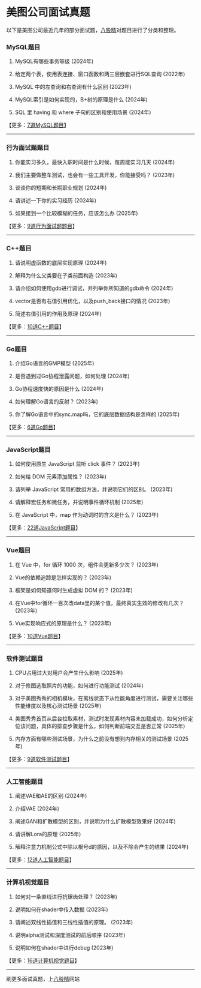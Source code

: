 # 美图公司面试真题

以下是美图公司最近几年的部分面试题，[八股精](https://www.bagujing.com)对题目进行了分类和整理。

### MySQL题目

1. MySQL有哪些事务等级 (2024年) 

2. 给定两个表，使用表连接、窗口函数和两三层嵌套进行SQL查询 (2022年) 

3. MySQL 中的左查询和右查询有什么区别 (2023年) 

4. MySQL索引是如何实现的，B+树的原理是什么 (2024年) 

5. SQL 里 having 和 where 子句的区别和使用场景 (2024年) 

【更多：[7道MySQL题目](https://www.bagujing.com/companies)】


---

### 行为面试题题目

1. 你能实习多久，最快入职时间是什么时候，每周能实习几天 (2024年) 

2. 我们主要做整车测试，也会有一些工具开发，你能接受吗？ (2023年) 

3. 谈谈你的短期和长期职业规划 (2024年) 

4. 请讲述一下你的实习经历 (2024年) 

5. 如果接到一个比较模糊的任务，应该怎么办 (2025年) 

【更多：[9道行为面试题题目](https://www.bagujing.com/companies)】


---

### C++题目

1. 请说明虚函数的底层实现原理 (2024年) 

2. 解释为什么父类要在子类前面构造 (2023年) 

3. 请介绍如何使用gdb进行调试，并列举你所知道的gdb命令 (2024年) 

4. vector是否有右值引用优化，以及push_back接口的情况 (2023年) 

5. 简述右值引用的作用及原理 (2024年) 

【更多：[10道C++题目](https://www.bagujing.com/companies)】


---

### Go题目

1. 介绍Go语言的GMP模型 (2025年) 

2. 是否遇到过Go协程泄露问题，如何处理 (2024年) 

3. Go协程速度快的原因是什么 (2024年) 

4. 如何理解Go语言的反射？ (2023年) 

5. 你了解Go语言中的sync.map吗，它的底层数据结构是怎样的 (2025年) 

【更多：[6道Go题目](https://www.bagujing.com/companies)】


---

### JavaScript题目

1. 如何使用原生 JavaScript 监听 click 事件？ (2023年) 

2. 如何给 DOM 元素添加属性？ (2023年) 

3. 请列举 JavaScript 常用的数组方法，并说明它们的区别。 (2023年) 

4. 请解释宏任务和微任务，并说明事件循环机制 (2025年) 

5. 在 JavaScript 中，map 作为动词时的含义是什么？ (2023年) 

【更多：[22道JavaScript题目](https://www.bagujing.com/companies)】


---

### Vue题目

1. 在 Vue 中，for 循环 1000 次，组件会更新多少次？ (2023年) 

2. Vue的依赖追踪是怎样实现的？ (2023年) 

3. 框架是如何知道何时生成虚拟 DOM 的？ (2023年) 

4. 在Vue中for循环一百次改data里的某个值，最终真实生效的修改有几次？ (2023年) 

5. Vue实现响应式的原理是什么？ (2023年) 

【更多：[10道Vue题目](https://www.bagujing.com/companies)】


---

### 软件测试题目

1. CPU占用过大对用户会产生什么影响 (2025年) 

2. 对于修图选取照片的功能，如何进行功能测试 (2024年) 

3. 对于美图秀秀的相机模块，在离线状态下从性能角度进行测试，需要关注哪些性能维度以及核心测试场景 (2025年) 

4. 美图秀秀首页从后台拉取素材，测试时发现素材内容未加载成功，如何分析定位该问题，具体的排查步骤是什么，如何判断前端交互是否正常 (2025年) 

5. 内存方面有哪些测试场景，为什么之前没有想到内存相关的测试场景 (2025年) 

【更多：[9道软件测试题目](https://www.bagujing.com/companies)】


---

### 人工智能题目

1. 阐述VAE和AE的区别 (2024年) 

2. 介绍VAE (2024年) 

3. 阐述GAN和扩散模型的区别，并说明为什么扩散模型效果好 (2024年) 

4. 请讲解Lora的原理 (2025年) 

5. 解释注意力机制公式中除以根号d的原因，以及不除会产生的结果 (2024年) 

【更多：[12道人工智能题目](https://www.bagujing.com/companies)】


---

### 计算机视觉题目

1. 如何对一条直线进行抗锯齿处理？ (2023年) 

2. 说明如何在shader中传入数据 (2023年) 

3. 请阐述双线性插值和三线性插值的原理。 (2023年) 

4. 说明alpha测试和深度测试的前后顺序 (2023年) 

5. 说明如何在shader中进行debug (2023年) 

【更多：[16道计算机视觉题目](https://www.bagujing.com/companies)】


---

刷更多面试真题，上[八股精](https://www.bagujing.com)网站